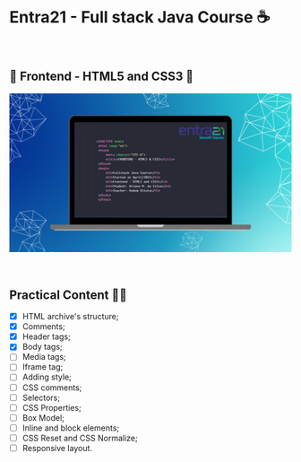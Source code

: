 # Entra21 - Full stack Java Course ☕

<br>

## 🎨 Frontend - HTML5 and CSS3 🎨

![Full stack Java course](/gif_img/cover_html_css.png)


<br>

## Practical Content ✍🏻

- [x] HTML archive's structure;
- [x] Comments;
- [x] Header tags;
- [x] Body tags;
- [ ] Media tags;
- [ ] Iframe tag;
- [ ] Adding style;
- [ ] CSS comments;
- [ ] Selectors;
- [ ] CSS Properties;
- [ ] Box Model;
- [ ] Inline and block elements;
- [ ] CSS Reset and CSS Normalize;
- [ ] Responsive layout.
